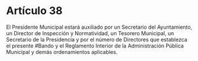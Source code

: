 # Artículo 38

El Presidente Municipal estará auxiliado por un Secretario del Ayuntamiento, un Director de Inspección y Normatividad, un Tesorero Municipal, un Secretario de la Presidencia y por el número de Directores que establezca el presente #Bando y el Reglamento Interior de la Administración Pública Municipal y demás ordenamientos aplicables.